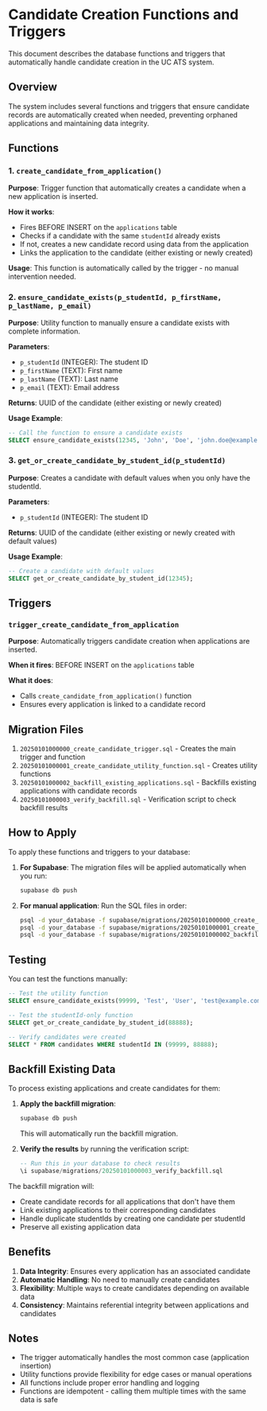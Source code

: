 # Candidate Creation Functions and Triggers

This document describes the database functions and triggers that automatically handle candidate creation in the UC ATS system.

## Overview

The system includes several functions and triggers that ensure candidate records are automatically created when needed, preventing orphaned applications and maintaining data integrity.

## Functions

### 1. `create_candidate_from_application()`

**Purpose**: Trigger function that automatically creates a candidate when a new application is inserted.

**How it works**:
- Fires BEFORE INSERT on the `applications` table
- Checks if a candidate with the same `studentId` already exists
- If not, creates a new candidate record using data from the application
- Links the application to the candidate (either existing or newly created)

**Usage**: This function is automatically called by the trigger - no manual intervention needed.

### 2. `ensure_candidate_exists(p_studentId, p_firstName, p_lastName, p_email)`

**Purpose**: Utility function to manually ensure a candidate exists with complete information.

**Parameters**:
- `p_studentId` (INTEGER): The student ID
- `p_firstName` (TEXT): First name
- `p_lastName` (TEXT): Last name  
- `p_email` (TEXT): Email address

**Returns**: UUID of the candidate (either existing or newly created)

**Usage Example**:
```sql
-- Call the function to ensure a candidate exists
SELECT ensure_candidate_exists(12345, 'John', 'Doe', 'john.doe@example.com');
```

### 3. `get_or_create_candidate_by_student_id(p_studentId)`

**Purpose**: Creates a candidate with default values when you only have the studentId.

**Parameters**:
- `p_studentId` (INTEGER): The student ID

**Returns**: UUID of the candidate (either existing or newly created with default values)

**Usage Example**:
```sql
-- Create a candidate with default values
SELECT get_or_create_candidate_by_student_id(12345);
```

## Triggers

### `trigger_create_candidate_from_application`

**Purpose**: Automatically triggers candidate creation when applications are inserted.

**When it fires**: BEFORE INSERT on the `applications` table

**What it does**: 
- Calls `create_candidate_from_application()` function
- Ensures every application is linked to a candidate record

## Migration Files

1. `20250101000000_create_candidate_trigger.sql` - Creates the main trigger and function
2. `20250101000001_create_candidate_utility_function.sql` - Creates utility functions
3. `20250101000002_backfill_existing_applications.sql` - Backfills existing applications with candidate records
4. `20250101000003_verify_backfill.sql` - Verification script to check backfill results

## How to Apply

To apply these functions and triggers to your database:

1. **For Supabase**: The migration files will be applied automatically when you run:
   ```bash
   supabase db push
   ```

2. **For manual application**: Run the SQL files in order:
   ```bash
   psql -d your_database -f supabase/migrations/20250101000000_create_candidate_trigger.sql
   psql -d your_database -f supabase/migrations/20250101000001_create_candidate_utility_function.sql
   psql -d your_database -f supabase/migrations/20250101000002_backfill_existing_applications.sql
   ```

## Testing

You can test the functions manually:

```sql
-- Test the utility function
SELECT ensure_candidate_exists(99999, 'Test', 'User', 'test@example.com');

-- Test the studentId-only function
SELECT get_or_create_candidate_by_student_id(88888);

-- Verify candidates were created
SELECT * FROM candidates WHERE studentId IN (99999, 88888);
```

## Backfill Existing Data

To process existing applications and create candidates for them:

1. **Apply the backfill migration**:
   ```bash
   supabase db push
   ```
   This will automatically run the backfill migration.

2. **Verify the results** by running the verification script:
   ```sql
   -- Run this in your database to check results
   \i supabase/migrations/20250101000003_verify_backfill.sql
   ```

The backfill migration will:
- Create candidate records for all applications that don't have them
- Link existing applications to their corresponding candidates
- Handle duplicate studentIds by creating one candidate per studentId
- Preserve all existing application data

## Benefits

1. **Data Integrity**: Ensures every application has an associated candidate
2. **Automatic Handling**: No need to manually create candidates
3. **Flexibility**: Multiple ways to create candidates depending on available data
4. **Consistency**: Maintains referential integrity between applications and candidates

## Notes

- The trigger automatically handles the most common case (application insertion)
- Utility functions provide flexibility for edge cases or manual operations
- All functions include proper error handling and logging
- Functions are idempotent - calling them multiple times with the same data is safe
